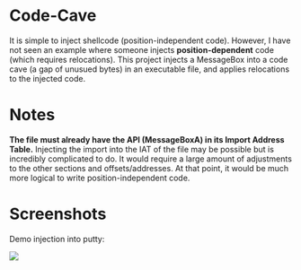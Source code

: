 # Code-Cave
It is simple to inject shellcode (position-independent code). However, I have not seen an example where someone injects **position-dependent** code (which requires relocations). This project injects a MessageBox into a code cave (a gap of unusued bytes) in an executable file, and applies relocations to the injected code.

# Notes
**The file must already have the API (MessageBoxA) in its Import Address Table.** Injecting the import into the IAT of the file may be possible but is incredibly complicated to do. It would require a large amount of adjustments to the other sections and offsets/addresses. At that point, it would be much more logical to write position-independent code.

# Screenshots

Demo injection into putty:

![](https://i.imgur.com/5gJpsNz.gif)
